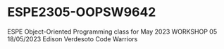 # ESPE2305-OOPSW9642
ESPE Object-Oriented Programming class for May 2023
WORKSHOP 05 18/05/2023
Edison Verdesoto Code Warriors